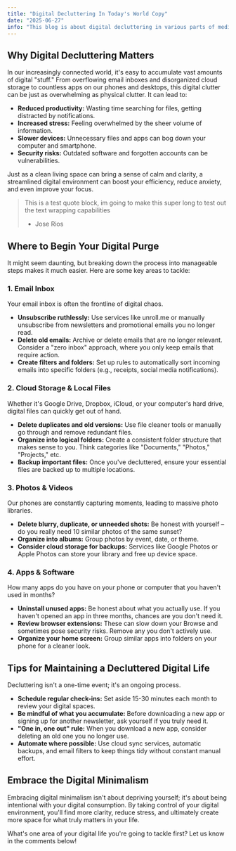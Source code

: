 ```yaml
---
title: "Digital Decluttering In Today's World Copy"
date: "2025-06-27"
info: "This blog is about digital decluttering in various parts of media people own"
---
```


## Why Digital Decluttering Matters

In our increasingly connected world, it's easy to accumulate vast amounts of digital "stuff." From overflowing email inboxes and disorganized cloud storage to countless apps on our phones and desktops, this digital clutter can be just as overwhelming as physical clutter. It can lead to:

* **Reduced productivity:** Wasting time searching for files, getting distracted by notifications.
* **Increased stress:** Feeling overwhelmed by the sheer volume of information.
* **Slower devices:** Unnecessary files and apps can bog down your computer and smartphone.
* **Security risks:** Outdated software and forgotten accounts can be vulnerabilities.

Just as a clean living space can bring a sense of calm and clarity, a streamlined digital environment can boost your efficiency, reduce anxiety, and even improve your focus.

<!-- ```
console.log('sop')
``` -->

> This is a test quote block, im going to make this super long to test out the text wrapping capabilities
> - Jose Rios

## Where to Begin Your Digital Purge

It might seem daunting, but breaking down the process into manageable steps makes it much easier. Here are some key areas to tackle:

### 1. Email Inbox

Your email inbox is often the frontline of digital chaos.

* **Unsubscribe ruthlessly:** Use services like unroll.me or manually unsubscribe from newsletters and promotional emails you no longer read.
* **Delete old emails:** Archive or delete emails that are no longer relevant. Consider a "zero inbox" approach, where you only keep emails that require action.
* **Create filters and folders:** Set up rules to automatically sort incoming emails into specific folders (e.g., receipts, social media notifications).

### 2. Cloud Storage & Local Files

Whether it's Google Drive, Dropbox, iCloud, or your computer's hard drive, digital files can quickly get out of hand.

* **Delete duplicates and old versions:** Use file cleaner tools or manually go through and remove redundant files.
* **Organize into logical folders:** Create a consistent folder structure that makes sense to you. Think categories like "Documents," "Photos," "Projects," etc.
* **Backup important files:** Once you've decluttered, ensure your essential files are backed up to multiple locations.

### 3. Photos & Videos

Our phones are constantly capturing moments, leading to massive photo libraries.

* **Delete blurry, duplicate, or unneeded shots:** Be honest with yourself – do you really need 10 similar photos of the same sunset?
* **Organize into albums:** Group photos by event, date, or theme.
* **Consider cloud storage for backups:** Services like Google Photos or Apple Photos can store your library and free up device space.

### 4. Apps & Software

How many apps do you have on your phone or computer that you haven't used in months?

* **Uninstall unused apps:** Be honest about what you actually use. If you haven't opened an app in three months, chances are you don't need it.
* **Review browser extensions:** These can slow down your Browse and sometimes pose security risks. Remove any you don't actively use.
* **Organize your home screen:** Group similar apps into folders on your phone for a cleaner look.

## Tips for Maintaining a Decluttered Digital Life

Decluttering isn't a one-time event; it's an ongoing process.

* **Schedule regular check-ins:** Set aside 15-30 minutes each month to review your digital spaces.
* **Be mindful of what you accumulate:** Before downloading a new app or signing up for another newsletter, ask yourself if you truly need it.
* **"One in, one out" rule:** When you download a new app, consider deleting an old one you no longer use.
* **Automate where possible:** Use cloud sync services, automatic backups, and email filters to keep things tidy without constant manual effort.

## Embrace the Digital Minimalism

Embracing digital minimalism isn't about depriving yourself; it's about being intentional with your digital consumption. By taking control of your digital environment, you'll find more clarity, reduce stress, and ultimately create more space for what truly matters in your life.

What's one area of your digital life you're going to tackle first? Let us know in the comments below!